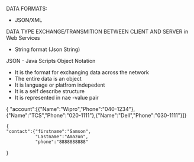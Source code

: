 
DATA FORMATS:
   - JSON/XML

DATA TYPE  EXCHANGE/TRANSMITION BETWEEN CLIENT AND SERVER in Web Services
   - String format (Json String)

JSON - Java Scripts Object Notation
  - It is the format for exchanging data across the network
  - The entire data is an object
  - It is language or platfrom indepedent
  - It is a self describe structure
  - It is represented in nae -value pair
  

  {
    "account":[{"Name":"Wipro","Phone":"040-1234"},{"Name":"TCS","Phone":"020-1111"},{"Name":"Dell","Phone":"030-1111"}]}

    {
    "contact":{"firstname":"Samson",
               "Lastname":"Amazon",
               "phone":"8888888888"
  }
